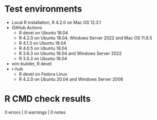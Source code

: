 # Test environments
* Local R installation, R 4.2.0 on Mac OS 12.3.1
* GitHub Actions
    * R devel on Ubuntu 18.04
    * R 4.2.0 on Ubuntu 18.04, Windows Server 2022 and Mac OS 11.6.5
    * R 4.1.3 on Ubuntu 18.04
    * R 4.0.5 on Ubuntu 18.04
    * R 3.6.3 on Ubuntu 18.04 and Windows Server 2022
    * R 3.5.3 on Ubuntu 18.04
* win-builder, R devel
* r-hub
    * R devel on Fedora Linux
    * R 4.2.0 on Ubuntu 20.04 and Windows Server 2008

# R CMD check results

0 errors | 0 warnings | 0 notes
